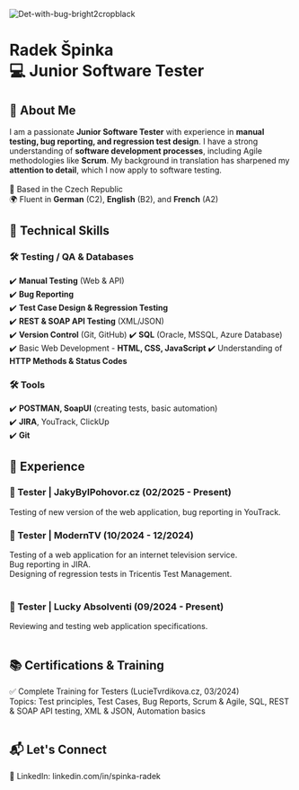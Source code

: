 
![Det-with-bug-bright2cropblack](https://github.com/user-attachments/assets/2fec122c-6d18-4f7a-b665-7a83e9079cb3)

<h1>Radek Špinka<br>
💻 Junior Software Tester</h1>
<h2>👋 About Me</h2>
I am a passionate <strong>Junior Software Tester</strong> with experience in <strong>manual testing, bug reporting, and regression test design</strong>. I have a strong understanding of <strong>software development processes</strong>, including Agile methodologies like <strong>Scrum</strong>. My background in translation has sharpened my <strong>attention to detail</strong>, which I now apply to software testing.
<br><br>
📍 Based in the Czech Republic<br>
🌍 Fluent in <strong>German</strong> (C2), <strong>English</strong> (B2), and <strong>French</strong> (A2)

<h2>🔧 Technical Skills</h2>
<h3>🛠 Testing / QA & Databases</h3>
✔️ <strong>Manual Testing</strong> (Web & API)<br>
✔️ <strong>Bug Reporting</strong> <br>
✔️ <strong>Test Case Design & Regression Testing</strong><br>
✔️ <strong>REST & SOAP API Testing</strong> (XML/JSON)<br>
✔️ <strong>Version Control</strong> (Git, GitHub)
✔️ <strong>SQL</strong> (Oracle, MSSQL, Azure Database)<br>
✔️ Basic Web Development - <strong>HTML, CSS, JavaScript</strong>
✔️ Understanding of <strong>HTTP Methods & Status Codes</strong>
 <br>
<h3>🛠 Tools</h3>
✔️ <strong>POSTMAN, SoapUI</strong> (creating tests, basic automation)<br>
✔️ <strong>JIRA</strong>, YouTrack, ClickUp<br>
✔️ <strong>Git</strong>
<br>
<h2>📌 Experience</h2>
<h3>🔹 Tester | JakyBylPohovor.cz (02/2025 - Present)</h3>
Testing of new version of the web application, bug reporting in YouTrack.
<br>
<h3>🔹 Tester | ModernTV (10/2024 - 12/2024)</h3>
Testing of a web application for an internet television service.<br>
Bug reporting in JIRA.<br>
Designing of regression tests in Tricentis Test Management.
<br><br>
<h3>🔹 Tester | Lucky Absolventi (09/2024 - Present)</h3>
Reviewing and testing web application specifications.
<br><br>
<h2>📚 Certifications & Training</h2>
✅ Complete Training for Testers (LucieTvrdikova.cz, 03/2024)<br>
Topics: Test principles, Test Cases, Bug Reports, Scrum & Agile, SQL, REST & SOAP API testing, XML & JSON, Automation basics
<br><br>
<!--
🚀 Projects & Contributions<br>
🔗 Check out my repositories where I share test cases, API test scripts, and SQL queries: GitHub Profile
<br><br>-->
<h2>📬 Let's Connect</h2>
🔗 LinkedIn: linkedin.com/in/spinka-radek<br>
<!--📧 Email: rspinka@volny.cz -->
<br>

<!---
RSpinka/RSpinka is a ✨ special ✨ repository because its `README.md` (this file) appears on your GitHub profile.
You can click the Preview link to take a look at your changes.
--->
